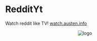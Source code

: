 # RedditYt

Watch reddit like TV!
[watch.austen.info](https://watch.austen.info/watch)

<p align="center"><img alt="logo" src="https://watch.austen.info/assets/img/reddit-yt-logo-circle.png"></p>
